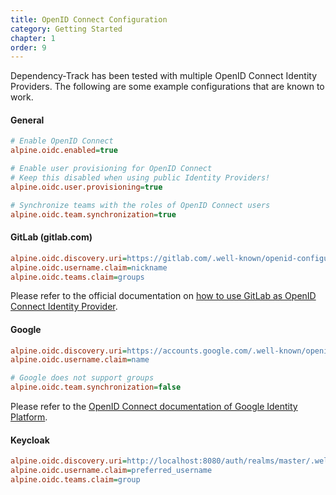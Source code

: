 ```yaml
---
title: OpenID Connect Configuration
category: Getting Started
chapter: 1
order: 9
---
```


Dependency-Track has been tested with multiple OpenID Connect Identity Providers. The following are
some example configurations that are known to work.

#### General

```ini
# Enable OpenID Connect
alpine.oidc.enabled=true

# Enable user provisioning for OpenID Connect
# Keep this disabled when using public Identity Providers!
alpine.oidc.user.provisioning=true

# Synchronize teams with the roles of OpenID Connect users
alpine.oidc.team.synchronization=true
```

#### GitLab (gitlab.com)

```ini
alpine.oidc.discovery.uri=https://gitlab.com/.well-known/openid-configuration
alpine.oidc.username.claim=nickname
alpine.oidc.teams.claim=groups
```

Please refer to the official documentation on [how to use GitLab as OpenID Connect Identity Provider](https://docs.gitlab.com/ee/integration/openid_connect_provider.html).

#### Google

```ini
alpine.oidc.discovery.uri=https://accounts.google.com/.well-known/openid-configuration
alpine.oidc.username.claim=name

# Google does not support groups 
alpine.oidc.team.synchronization=false
```

Please refer to the [OpenID Connect documentation of Google Identity Platform](https://developers.google.com/identity/protocols/oauth2/openid-connect#discovery).

#### Keycloak

```ini
alpine.oidc.discovery.uri=http://localhost:8080/auth/realms/master/.well-known/openid-configuration
alpine.oidc.username.claim=preferred_username
alpine.oidc.teams.claim=group
```

<!-- TODO: Show how to include roles / group in UserInfo as this is disabled per default --> 